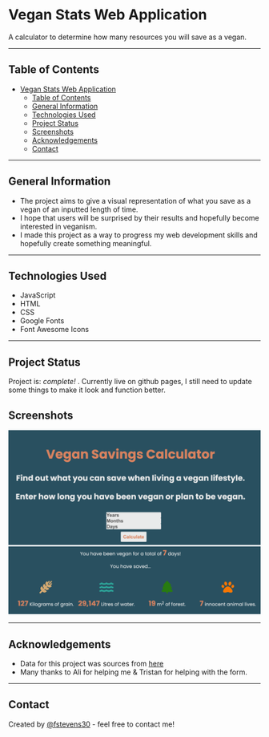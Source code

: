 # Vegan Stats Web Application
A calculator to determine how many resources you will save as a vegan.
<!-- Live demo [_here_](https://www.example.com).  If you have the project hosted somewhere, include the link here. -->

----------------------------------------------------

## Table of Contents
- [Vegan Stats Web Application](#vegan-stats-web-application)
  - [Table of Contents](#table-of-contents)
  - [General Information](#general-information)
  - [Technologies Used](#technologies-used)
  - [Project Status](#project-status)
  - [Screenshots](#screenshots)
  - [Acknowledgements](#acknowledgements)
  - [Contact](#contact)

------------------------------------------------

## General Information
- The project aims to give a visual representation of what you save as a vegan of an inputted length of time.
- I hope that users will be surprised by their results and hopefully become interested in veganism.
- I made this project as a way to progress my web development skills and hopefully create something meaningful.
<!-- You don't have to answer all the questions - just the ones relevant to your project. -->

---------------------------------------------------------------


## Technologies Used
- JavaScript
- HTML
- CSS
- Google Fonts
- Font Awesome Icons

----------------------------------------------------


## Project Status
Project is: _complete!_ . Currently live on github pages, I still need to update some things to make it look and function better.

## Screenshots
![Home](screenshots/Screen%20Shot%202022-08-29%20at%2014.57.25.png)
![Results](screenshots/Screen%20Shot%202022-08-29%20at%2014.57.52.png)

 ----------------------------------------------------------

## Acknowledgements
- Data for this project was sources from [here](https://www.cowspiracy.com/facts)
- Many thanks to Ali for helping me & Tristan for helping with the form.

-----------------------------------------------------------

## Contact
Created by [@fstevens30](https://github.com/fstevens30) - feel free to contact me!


<!-- Optional -->
<!-- ## License -->
<!-- This project is open source and available under the [... License](). -->

<!-- You don't have to include all sections - just the one's relevant to your project -->
